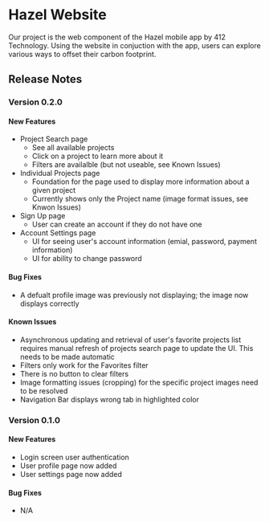 # Hazel Website
Our project is the web component of the Hazel mobile app by 412 Technology. Using the website in conjuction with the app, 
users can explore various ways to offset their carbon footprint. 

## Release Notes

### Version 0.2.0

#### New Features
* Project Search page
  * See all available projects
  * Click on a project to learn more about it
  * Filters are availalble (but not useable, see Known Issues)
* Individual Projects page
  * Foundation for the page used to display more information about a given project
  * Currently shows only the Project name (image format issues, see Knwon Issues)
* Sign Up page
  * User can create an account if they do not have one
* Account Settings page
  * UI for seeing user's account information (emial, password, payment information)
  * UI for ability to change password

#### Bug Fixes
*  A defualt profile image was previously not displaying; the image now displays correctly

#### Known Issues
* Asynchronous updating and retrieval of  user's favorite projects list requires manual refresh of projects search page to update the UI. This needs to be made automatic
* Filters only work for the Favorites filter
* There is no button to clear filters
* Image formatting issues (cropping) for the specific project images need to be resolved
* Navigation Bar displays wrong tab in highlighted color


### Version 0.1.0

#### New Features
* Login screen user authentication 
* User profile page now added 
* User settings page now added 

#### Bug Fixes 
* N/A
